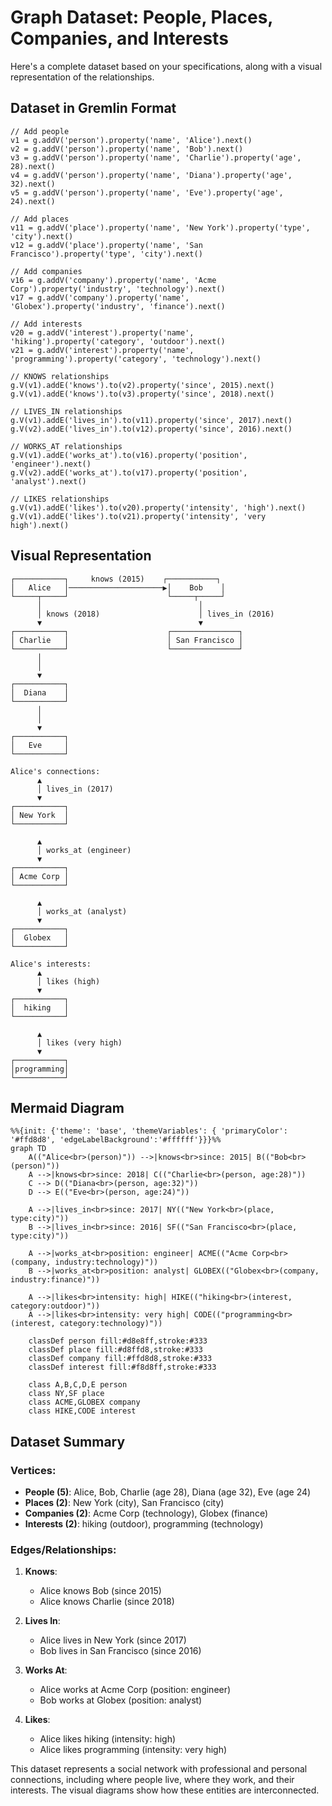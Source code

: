 # Graph Dataset: People, Places, Companies, and Interests

Here's a complete dataset based on your specifications, along with a visual representation of the relationships.

## Dataset in Gremlin Format

```
// Add people
v1 = g.addV('person').property('name', 'Alice').next()
v2 = g.addV('person').property('name', 'Bob').next()
v3 = g.addV('person').property('name', 'Charlie').property('age', 28).next()
v4 = g.addV('person').property('name', 'Diana').property('age', 32).next()
v5 = g.addV('person').property('name', 'Eve').property('age', 24).next()

// Add places
v11 = g.addV('place').property('name', 'New York').property('type', 'city').next()
v12 = g.addV('place').property('name', 'San Francisco').property('type', 'city').next()

// Add companies
v16 = g.addV('company').property('name', 'Acme Corp').property('industry', 'technology').next()
v17 = g.addV('company').property('name', 'Globex').property('industry', 'finance').next()

// Add interests
v20 = g.addV('interest').property('name', 'hiking').property('category', 'outdoor').next()
v21 = g.addV('interest').property('name', 'programming').property('category', 'technology').next()

// KNOWS relationships
g.V(v1).addE('knows').to(v2).property('since', 2015).next()
g.V(v1).addE('knows').to(v3).property('since', 2018).next()

// LIVES_IN relationships
g.V(v1).addE('lives_in').to(v11).property('since', 2017).next()
g.V(v2).addE('lives_in').to(v12).property('since', 2016).next()

// WORKS_AT relationships
g.V(v1).addE('works_at').to(v16).property('position', 'engineer').next()
g.V(v2).addE('works_at').to(v17).property('position', 'analyst').next()

// LIKES relationships
g.V(v1).addE('likes').to(v20).property('intensity', 'high').next()
g.V(v1).addE('likes').to(v21).property('intensity', 'very high').next()
```

## Visual Representation

```
┌───────────┐     knows (2015)    ┌───────────┐
│   Alice   │─────────────────────▶│    Bob    │
└─────┬─────┘                      └─────┬─────┘
      │                                   │
      │ knows (2018)                      │ lives_in (2016)
      ▼                                   ▼
┌───────────┐                      ┌───────────────┐
│ Charlie   │                      │ San Francisco │
└───────────┘                      └───────────────┘
      │
      │
      ▼
┌───────────┐
│  Diana    │
└───────────┘
      │
      │
      ▼
┌───────────┐
│   Eve     │
└───────────┘

Alice's connections:
      ▲
      │ lives_in (2017)
      ▼
┌───────────┐
│ New York  │
└───────────┘

      ▲
      │ works_at (engineer)
      ▼
┌───────────┐
│ Acme Corp │
└───────────┘

      ▲
      │ works_at (analyst)
      ▼
┌───────────┐
│  Globex   │
└───────────┘

Alice's interests:
      ▲
      │ likes (high)
      ▼
┌───────────┐
│  hiking   │
└───────────┘

      ▲
      │ likes (very high)
      ▼
┌───────────┐
│programming│
└───────────┘
```

## Mermaid Diagram

```mermaid
%%{init: {'theme': 'base', 'themeVariables': { 'primaryColor': '#ffd8d8', 'edgeLabelBackground':'#ffffff'}}}%%
graph TD
    A(("Alice<br>(person)")) -->|knows<br>since: 2015| B(("Bob<br>(person)"))
    A -->|knows<br>since: 2018| C(("Charlie<br>(person, age:28)"))
    C --> D(("Diana<br>(person, age:32)"))
    D --> E(("Eve<br>(person, age:24)"))
    
    A -->|lives_in<br>since: 2017| NY(("New York<br>(place, type:city)"))
    B -->|lives_in<br>since: 2016| SF(("San Francisco<br>(place, type:city)"))
    
    A -->|works_at<br>position: engineer| ACME(("Acme Corp<br>(company, industry:technology)"))
    B -->|works_at<br>position: analyst| GLOBEX(("Globex<br>(company, industry:finance)"))
    
    A -->|likes<br>intensity: high| HIKE(("hiking<br>(interest, category:outdoor)"))
    A -->|likes<br>intensity: very high| CODE(("programming<br>(interest, category:technology)"))
    
    classDef person fill:#d8e8ff,stroke:#333
    classDef place fill:#d8ffd8,stroke:#333
    classDef company fill:#ffd8d8,stroke:#333
    classDef interest fill:#f8d8ff,stroke:#333
    
    class A,B,C,D,E person
    class NY,SF place
    class ACME,GLOBEX company
    class HIKE,CODE interest
```

## Dataset Summary

### Vertices:
- **People (5)**: Alice, Bob, Charlie (age 28), Diana (age 32), Eve (age 24)
- **Places (2)**: New York (city), San Francisco (city)
- **Companies (2)**: Acme Corp (technology), Globex (finance)
- **Interests (2)**: hiking (outdoor), programming (technology)

### Edges/Relationships:
1. **Knows**:
   - Alice knows Bob (since 2015)
   - Alice knows Charlie (since 2018)

2. **Lives In**:
   - Alice lives in New York (since 2017)
   - Bob lives in San Francisco (since 2016)

3. **Works At**:
   - Alice works at Acme Corp (position: engineer)
   - Bob works at Globex (position: analyst)

4. **Likes**:
   - Alice likes hiking (intensity: high)
   - Alice likes programming (intensity: very high)

This dataset represents a social network with professional and personal connections, including where people live, where they work, and their interests. The visual diagrams show how these entities are interconnected.
